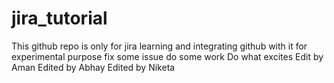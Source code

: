 # jira_tutorial

This github repo is only for jira learning and integrating github with it for experimental purpose
fix some issue do some work
Do what excites
Edit by Aman
Edited by Abhay
Edited by Niketa
